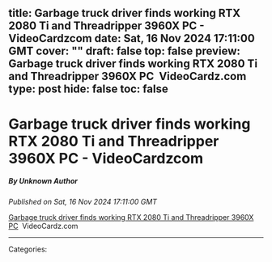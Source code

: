 title: Garbage truck driver finds working RTX 2080 Ti and Threadripper 3960X PC - VideoCardzcom
date: Sat, 16 Nov 2024 17:11:00 GMT
cover: ""
draft: false
top: false
preview: Garbage truck driver finds working RTX 2080 Ti and Threadripper 3960X PC&nbsp;&nbsp;VideoCardz.com
type: post
hide: false
toc: false
---

# Garbage truck driver finds working RTX 2080 Ti and Threadripper 3960X PC - VideoCardzcom
##### By Unknown Author
_Published on Sat, 16 Nov 2024 17:11:00 GMT_

[Garbage truck driver finds working RTX 2080 Ti and Threadripper 3960X PC](https://news.google.com/rss/articles/CBMiogFBVV95cUxNdjlNWnFINXl2ZW5WR2pkTndTX2YyLU00MS1PRHFxVXpwMnpzci1WYldpeHE0NjNRTDFEU1I5OFJDU1NNX3VBbFg5MUtSR0RmQ3ViczFCRGY1WW85eDFjYkRsZnBWNExwbFBJRzFGcXZDQ2x1X0gtclVoOEFnajVwVW40Y3dTSFlmT2VUT3NleS1KeHZTNkV0ZlZOVktCV3YySHc?oc=5)  VideoCardz.com

---
Categories: 
